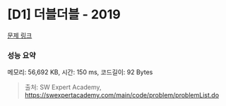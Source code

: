 # [D1] 더블더블 - 2019 

[문제 링크](https://swexpertacademy.com/main/code/problem/problemDetail.do?contestProbId=AV5QDEX6AqwDFAUq) 

### 성능 요약

메모리: 56,692 KB, 시간: 150 ms, 코드길이: 92 Bytes



> 출처: SW Expert Academy, https://swexpertacademy.com/main/code/problem/problemList.do